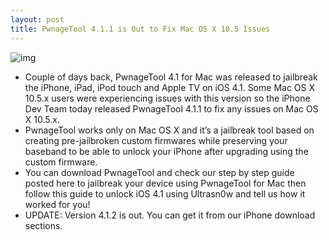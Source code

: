 ```yaml
---
layout: post
title: PwnageTool 4.1.1 is Out to Fix Mac OS X 10.5 Issues
---
```

![img](http://media.idownloadblog.com/wp-content/uploads/2010/10/PwnageTool-Expert-Mode.png)
* Couple of days back, PwnageTool 4.1 for Mac was released to jailbreak the iPhone, iPad, iPod touch and Apple TV on iOS 4.1. Some Mac OS X 10.5.x users were experiencing issues with this version so the iPhone Dev Team today released PwnageTool 4.1.1 to fix any issues on Mac OS X 10.5.x.
* PwnageTool works only on Mac OS X and it’s a jailbreak tool based on creating pre-jailbroken custom firmwares while preserving your baseband to be able to unlock your iPhone after upgrading using the custom firmware.
* You can download PwnageTool and check our step by step guide posted here to jailbreak your device using PwnageTool for Mac then follow this guide to unlock iOS 4.1 using Ultrasn0w and tell us how it worked for you!
* UPDATE: Version 4.1.2 is out. You can get it from our iPhone download sections.

